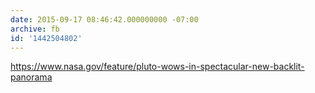 ```yaml
---
date: 2015-09-17 08:46:42.000000000 -07:00
archive: fb
id: '1442504802'
---
```


https://www.nasa.gov/feature/pluto-wows-in-spectacular-new-backlit-panorama